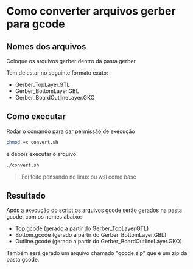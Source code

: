 # Como converter arquivos gerber para gcode


## Nomes dos arquivos 

Coloque os arquivos gerber dentro da pasta gerber

Tem de estar no seguinte formato exato:

- Gerber_TopLayer.GTL 
- Gerber_BottomLayer.GBL 
- Gerber_BoardOutlineLayer.GKO

## Como executar

Rodar o comando para dar permissão de execução
```sh
chmod +x convert.sh
```
e depois executar o arquivo
```sh
./convert.sh
```

 > Foi feito pensando no linux ou wsl como base

 

## Resultado

Após a execução do script os arquivos gcode serão gerados na pasta gcode, com os nomes abaixo:

 - Top.gcode (gerado a partir do Gerber_TopLayer.GTL)
 - Bottom.gcode (gerado a partir do Gerber_BottomLayer.GBL)
 - Outline.gcode (gerado a partir do Gerber_BoardOutlineLayer.GKO)

Também será gerado um arquivo chamado "gcode.zip" que é um zip da pasta gcode.



